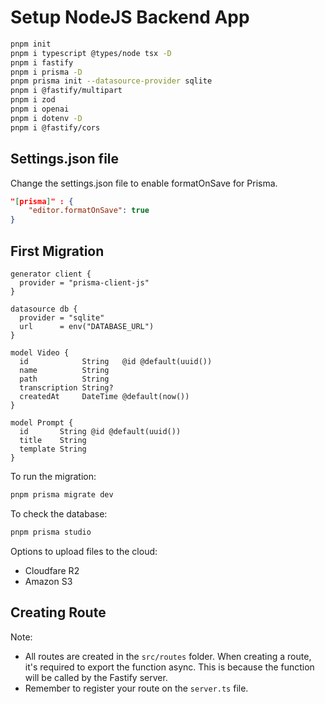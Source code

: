 # Setup NodeJS Backend App

```bash
pnpm init
pnpm i typescript @types/node tsx -D
pnpm i fastify
pnpm i prisma -D
pnpm prisma init --datasource-provider sqlite
pnpm i @fastify/multipart
pnpm i zod
pnpm i openai
pnpm i dotenv -D
pnpm i @fastify/cors
```

## Settings.json file

Change the settings.json file to enable formatOnSave for Prisma.

```json
"[prisma]" : {
    "editor.formatOnSave": true
}
```

## First Migration

```prisma
generator client {
  provider = "prisma-client-js"
}

datasource db {
  provider = "sqlite"
  url      = env("DATABASE_URL")
}

model Video {
  id            String   @id @default(uuid())
  name          String
  path          String
  transcription String?
  createdAt     DateTime @default(now())
}

model Prompt {
  id       String @id @default(uuid())
  title    String
  template String
}
```

To run the migration:

```bash
pnpm prisma migrate dev
```

To check the database:

```bash
pnpm prisma studio
```

Options to upload files to the cloud:

- Cloudfare R2
- Amazon S3

## Creating Route

Note:

- All routes are created in the `src/routes` folder. When creating a route, it's required to export the function async. This is because the function will be called by the Fastify server.
- Remember to register your route on the `server.ts` file.
